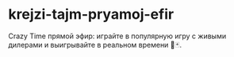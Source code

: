# krejzi-tajm-pryamoj-efir
Crazy Time прямой эфир: играйте в популярную игру с живыми дилерами и выигрывайте в реальном времени 🎥🃏.
